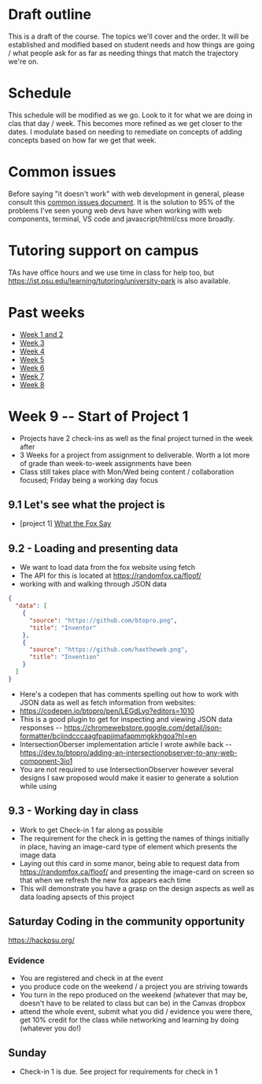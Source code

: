 # Draft outline
This is a draft of the course. The topics we'll cover and the order. It will be established and modified based on student needs and how things are going / what people ask for as far as needing things that match the trajectory we're on.

# Schedule
This schedule will be modified as we go. Look to it for what we are doing in clas that day / week. This becomes more refined as we get closer to the dates. I modulate based on needing to remediate on concepts of adding concepts based on how far we get that week.

# Common issues
Before saying "it doesn't work" with web development in general, please consult this [common issues document](common-issues.md). It is the solution to 95% of the problems I've seen young web devs have when working with web components, terminal, VS code and javascript/html/css more broadly.

# Tutoring support on campus
TAs have office hours and we use time in class for help too, but https://ist.psu.edu/learning/tutoring/university-park is also available.

# Past weeks
- [Week 1 and 2](fa25/week-1-2.md)
- [Week 3](fa25/week-3.md)
- [Week 4](fa25/week-4.md)
- [Week 5](fa25/week-5.md)
- [Week 6](fa25/week-6.md)
- [Week 7](fa25/week-7.md)
- [Week 8](fa25/week-8.md)

# Week 9 -- Start of Project 1
- Projects have 2 check-ins as well as the final project turned in the week after
- 3 Weeks for a project from assignment to deliverable. Worth a lot more of grade than week-to-week assignments have been
- Class still takes place with Mon/Wed being content / collaboration focused; Friday being a working day focus

## 9.1 Let's see what the project is
- [project 1] [What the Fox Say](https://github.com/haxtheweb/issues/issues/2476)

## 9.2 - Loading and presenting data
- We want to load data from the fox website using fetch
- The API for this is located at https://randomfox.ca/floof/
- working with and walking through JSON data
```json
{
  "data": [
    {
      "source": "https://github.com/btopro.png",
      "title": "Inventor"
    },
    {
      "source": "https://github.com/haxtheweb.png",
      "title": "Invention"
    }
  ]
}
```
- Here's a codepen that has comments spelling out how to work with JSON data as well as fetch information from websites:
- https://codepen.io/btopro/pen/LEGdLyo?editors=1010
- This is a good plugin to get for inspecting and viewing JSON data responses -- https://chromewebstore.google.com/detail/json-formatter/bcjindcccaagfpapjjmafapmmgkkhgoa?hl=en
- IntersectionOberser implementation article I wrote awhile back -- https://dev.to/btopro/adding-an-intersectionobserver-to-any-web-component-3io1
- You are not required to use IntersectionObserver however several designs I saw proposed would make it easier to generate a solution while using

## 9.3 - Working day in class
- Work to get Check-in 1 far along as possible
- The requirement for the check in is getting the names of things initially in place, having an image-card type of element which presents the image data
- Laying out this card in some manor, being able to request data from https://randomfox.ca/floof/ and presenting the image-card on screen so that when we refresh the new fox appears each time
- This will demonstrate you have a grasp on the design aspects as well as data loading apsects of this project

## Saturday Coding in the community opportunity
https://hackpsu.org/
### Evidence
- You are registered and check in at the event
- you produce code on the weekend / a project you are striving towards
- You turn in the repo produced on the weekend (whatever that may be, doesn't have to be related to class but can be) in the Canvas dropbox
- attend the whole event, submit what you did / evidence you were there, get 10% credit for the class while networking and learning by doing (whatever you do!)
## Sunday
- Check-in 1 is due. See project for requirements for check in 1
